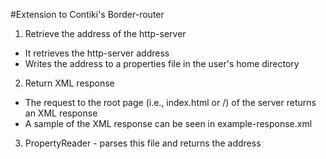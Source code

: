     
#Extension to Contiki's Border-router 
    
1. Retrieve the address of the http-server
 * It retrieves the http-server address 
 * Writes the address to a properties file in the user's home directory 
    
2. Return XML response
 * The request to the root page (i.e., index.html or /) of the server returns an XML response
 * A sample of the XML response can be seen in example-response.xml

3. PropertyReader - parses this file and returns the address
